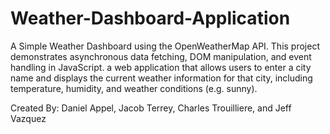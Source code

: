 # Weather-Dashboard-Application
A Simple Weather Dashboard using the OpenWeatherMap API. This project demonstrates asynchronous data fetching, DOM manipulation, and event handling in JavaScript. a web application that allows users to enter a city name and displays the current weather information for that city, including temperature, humidity, and weather conditions (e.g. sunny).

Created By: Daniel Appel, Jacob Terrey, Charles Trouilliere, and Jeff Vazquez

